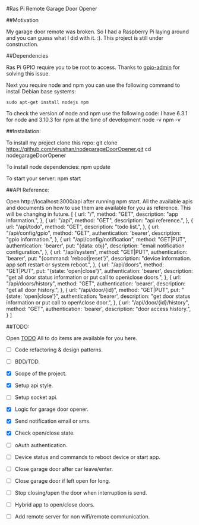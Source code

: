 #Ras Pi Remote Garage Door Opener

##Motivation

My garage door remote was broken. So I had a Raspberry Pi laying around and you can guess what I did with it. :). This project is still under construction.

##Dependencies

Ras Pi GPIO require you to be root to access. Thanks to [gpio-admin](https://github.com/quick2wire/quick2wire-gpio-admin) for solving this issue.

Next you require node and npm you can use the following command to install Debian base systems:

    sudo apt-get install nodejs npm

To check the version of node and npm use the following code: I have 6.3.1 for node and 3.10.3 for npm at the time of development
    node -v
    npm -v

##Installation:

To install my project clone this repo:
    git clone https://github.com/virushan/nodegarageDoorOpener.git
    cd nodegarageDoorOpener

To install node dependencies:
    npm update

To start your server:
    npm start


##API Reference:

Open http://localhost:3000/api after running npm start. All the available apis and documents on how to use them are available for you as reference. This will be changing in future.
    [
                {
                    url: "/",
                    method: "GET",
                    description: "app information.",
                },
                {
                    url: "/api",
                    method: "GET",
                    description: "api reference.",
                },
                {
                    url: "/api/todo",
                    method: "GET",
                    description: "todo list.",
                },
                {
                    url: "/api/config/gpio",
                    method: "GET",
                    authentication: 'bearer',
                    description: "gpio information.",
                },
                {
                    url: "/api/config/notification",
                    method: "GET|PUT",
                    authentication: 'bearer',
                    put: "{data: obj}",
                    description: "email notification configuration.",
                },
                {
                    url: "/api/system",
                    method: "GET|PUT",
                    authentication: 'bearer',
                    put: "{command: 'reboot|reset'}",
                    description: "device information. app soft restart or system reboot.",
                },
                {
                    url: "/api/doors",
                    method: "GET|PUT",
                    put: "{state: 'open|close'}",
                    authentication: 'bearer',
                    description: "get all door status information or put call to open\\close doors.",
                },
                {
                    url: "/api/doors/history",
                    method: "GET",
                    authentication: 'bearer',
                    description: "get all door history.",
                },
                {
                    url: "/api/door/{id}",
                    method: "GET|PUT",
                    put: "{state: 'open|close'}",
                    authentication: 'bearer',
                    description: "get door status information or put call to open\\close door.",
                },
                {
                    url: "/api/door/{id}/history",
                    method: "GET",
                    authentication: 'bearer',
                    description: "door access history.",
                }
            ]
            

##TODO:

Open [TODO](http://localhost:3000/api/todo) All to do items are available for you here.

- [ ] Code refactoring & design patterns.
- [ ] BDD/TDD.
- [x] Scope of the project.
- [x] Setup api style.
- [ ] Setup socket api.
- [x] Logic for garage door opener.
- [x] Send notification email or sms.
- [x] Check open/close state.
- [ ] oAuth authentication.
- [ ] Device status and commands to reboot device or start app.
- [ ] Close garage door after car leave/enter.
- [ ] Close garage door if left open for long.
- [ ] Stop closing/open the door when interruption is send.
- [ ] Hybrid app to open/close doors.
- [ ] Add remote server for non wifi/remote communication.


